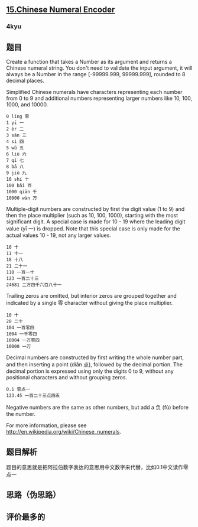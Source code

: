 ## [15.Chinese Numeral Encoder](https://www.codewars.com/kata/52608f5345d4a19bed000b31/train/javascript)
### 4kyu

## 题目
Create a function that takes a Number as its argument and returns a Chinese numeral string. You don't need to validate the input argument, it will always be a Number in the range [-99999.999, 99999.999], rounded to 8 decimal places.

Simplified Chinese numerals have characters representing each number from 0 to 9 and additional numbers representing larger numbers like 10, 100, 1000, and 10000.
```
0 líng 零
1 yī 一
2 èr 二
3 sān 三
4 sì 四
5 wǔ 五
6 liù 六
7 qī 七
8 bā 八
9 jiǔ 九
10 shí 十
100 bǎi 百
1000 qiān 千
10000 wàn 万
```
Multiple-digit numbers are constructed by first the digit value (1 to 9) and then the place multiplier (such as 10, 100, 1000), starting with the most significant digit. A special case is made for 10 - 19 where the leading digit value (yī 一) is dropped. Note that this special case is only made for the actual values 10 - 19, not any larger values.
```
10 十
11 十一
18 十八
21 二十一
110 一百一十
123 一百二十三
24681 二万四千六百八十一
```
Trailing zeros are omitted, but interior zeros are grouped together and indicated by a single 零 character without giving the place multiplier.
```
10 十
20 二十
104 一百零四
1004 一千零四
10004 一万零四
10000 一万
```
Decimal numbers are constructed by first writing the whole number part, and then inserting a point (diǎn 点), followed by the decimal portion. The decimal portion is expressed using only the digits 0 to 9, without any positional characters and without grouping zeros.
```
0.1 零点一
123.45 一百二十三点四五
```
Negative numbers are the same as other numbers, but add a 负 (fù) before the number.

For more information, please see http://en.wikipedia.org/wiki/Chinese_numerals.

## 题目解析
题目的意思就是把阿拉伯数字表达的意思用中文数字来代替，比如0.1中文读作零点一

## 思路（伪思路）


## 评价最多的
```js

```
